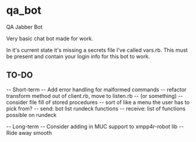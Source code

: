 qa_bot
======================================================
QA Jabber Bot

Very basic chat bot made for work.

In it's current state it's missing a secrets file
I've called vars.rb. This must be present and contain
your login info for this bot to work.

TO-DO
-----

-- Short-term
  -- Add error handling for malformed commands
  -- refactor transform method out of client.rb, move to listen.rb
    -- (or something)
  -- consider file fill of stored procedures
    -- sort of like a menu the user has to pick from?
      -- send: bot list rundeck functions
      -- receive: list of functions possible on rundeck

-- Long-term
  -- Consider adding in MUC support to xmpp4r-robot lib
  -- Ride away smooth